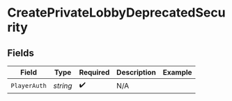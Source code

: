 # CreatePrivateLobbyDeprecatedSecurity


## Fields

| Field              | Type               | Required           | Description        | Example            |
| ------------------ | ------------------ | ------------------ | ------------------ | ------------------ |
| `PlayerAuth`       | *string*           | :heavy_check_mark: | N/A                |                    |